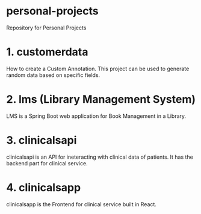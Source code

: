 # personal-projects
Repository for Personal Projects

# 1. customerdata
How to create a Custom Annotation.
This project can be used to generate random data based on specific fields.

# 2. lms (Library Management System)
LMS is a Spring Boot web application for Book Management in a Library.

# 3. clinicalsapi
clinicalsapi is an API for ineteracting with clinical data of patients. It has the backend part for clinical service.

# 4. clinicalsapp
clinicalsapp is the Frontend for clinical service built in React.
